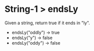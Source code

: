 # String-1 > endsLy

Given a string, return true if it ends in "ly".

- endsLy("oddly") → true
- endsLy("y") → false
- endsLy("oddy") → false
